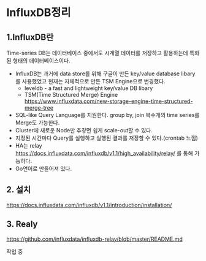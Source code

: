 # InfluxDB정리
## 1.InfluxDB란
Time-series DB는 데이터베이스 중에서도 시계열 데이터를 저장하고 활용하는데 특화된 형태의 데이터베이스이다.
- InfluxDB는 과거에 data store를 위해 구글이 만든 key/value database libary를 사용했었고 현재는 자체적으로 만든 TSM Engine으로 변경했다.
  - leveldb - a fast and lightweight key/value DB libary
  - TSM(Time Structured Merge) Engine https://www.influxdata.com/new-storage-engine-time-structured-merge-tree
- SQL-like Query Language를 지원한다. group by, join 복수개의 time series를 Merge도 가능한다.
- Cluster에 새로운 Node만 추갛면 쉽게 scale-out할 수 있다.
- 지정된 시간마다 Query를 실행하고 실행된 결과를 저장할 수 있다.(crontab 느낌)
- HA는 relay https://docs.influxdata.com/influxdb/v1.1/high_availability/relay/ 를 통해 가능하다.
- Go언어로 만들어져 있다.

## 2. 설치
https://docs.influxdata.com/influxdb/v1.1/introduction/installation/


## 3. Realy

https://github.com/influxdata/influxdb-relay/blob/master/README.md


작업 중
